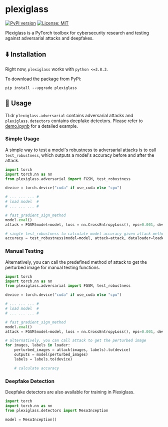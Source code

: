 # plexiglass
[![PyPI version](https://badge.fury.io/py/plexiglass.svg)](https://badge.fury.io/py/plexiglass)
[![License: MIT](https://img.shields.io/badge/License-MIT-yellow.svg)](https://opensource.org/licenses/MIT)

Plexiglass is a PyTorch toolbox for cybersecurity research and testing against adversarial attacks and deepfakes. 

## :arrow_down: Installation

Right now, `plexiglass` works with `python <=3.8.3`. 

To download the package from PyPi:

```pip install --upgrade plexiglass```

## :bookmark_tabs: Usage

Tl:dr `plexiglass.adversarial` contains adversarial attacks and `plexiglass.detectors` contains deepfake detectors. Please refer to [demo.ipynb](https://github.com/enochkan/plexiglass/blob/main/demo.ipynb) for a detailed example.

### Simple Usage

A simple way to test a model's robustness to adversarial attacks is to call `test_robustness`, which outputs a model's accuracy before and after the attack. 

```python
import torch
import torch.nn as nn
from plexiglass.adversarial import FGSM, test_robustness 

device = torch.device("cuda" if use_cuda else "cpu")

# ... ... ... #
# load model  #
# ... ... ... #

# fast_gradient_sign_method
model.eval()
attack = FGSM(model=model, loss = nn.CrossEntropyLoss(), eps=0.001, device=device)

# single test_robustness to calculate model accuracy given attack method
accuracy = test_robustness(model=model, attack=attack, dataloader=loader, device=device)
```

### Manual Testing

Alternatively, you can call the predefined method of attack to get the perturbed image for manual testing functions.

```python
import torch
import torch.nn as nn
from plexiglass.adversarial import FGSM, test_robustness

device = torch.device("cuda" if use_cuda else "cpu")

# ... ... ... #
# load model  #
# ... ... ... #

# fast_gradient_sign_method
model.eval()
attack = FGSM(model=model, loss = nn.CrossEntropyLoss(), eps=0.001, device=device)

# alternatively, you can call attack to get the perturbed image
for images, labels in loader:
    perturbed_images = attack(images, labels).to(device)
    outputs = model(perturbed_images)
    labels = labels.to(device)

    # calculate accuracy
```

### Deepfake Detection

Deepfake detectors are also available for training in Plexiglass. 

```python
import torch
import torch.nn as nn
from plexiglass.detectors import MesoInception

model = MesoInception()
```